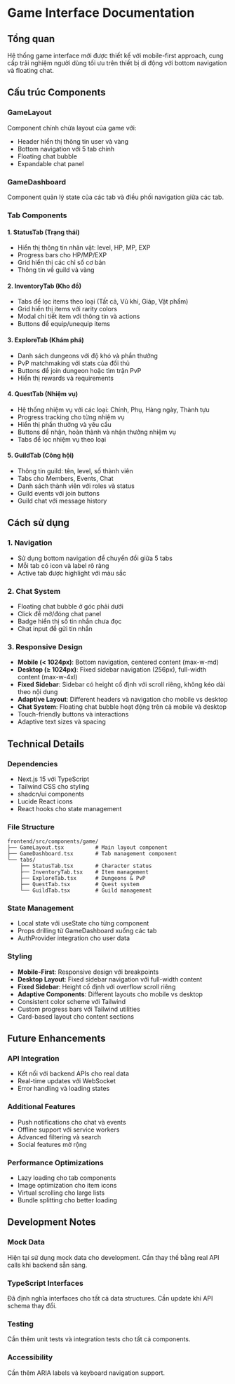 # Game Interface Documentation

## Tổng quan

Hệ thống game interface mới được thiết kế với mobile-first approach, cung cấp trải nghiệm người dùng tối ưu trên thiết bị di động với bottom navigation và floating chat.

## Cấu trúc Components

### GameLayout
Component chính chứa layout của game với:
- Header hiển thị thông tin user và vàng
- Bottom navigation với 5 tab chính
- Floating chat bubble
- Expandable chat panel

### GameDashboard
Component quản lý state của các tab và điều phối navigation giữa các tab.

### Tab Components

#### 1. StatusTab (Trạng thái)
- Hiển thị thông tin nhân vật: level, HP, MP, EXP
- Progress bars cho HP/MP/EXP
- Grid hiển thị các chỉ số cơ bản
- Thông tin về guild và vàng

#### 2. InventoryTab (Kho đồ)
- Tabs để lọc items theo loại (Tất cả, Vũ khí, Giáp, Vật phẩm)
- Grid hiển thị items với rarity colors
- Modal chi tiết item với thông tin và actions
- Buttons để equip/unequip items

#### 3. ExploreTab (Khám phá)
- Danh sách dungeons với độ khó và phần thưởng
- PvP matchmaking với stats của đối thủ
- Buttons để join dungeon hoặc tìm trận PvP
- Hiển thị rewards và requirements

#### 4. QuestTab (Nhiệm vụ)
- Hệ thống nhiệm vụ với các loại: Chính, Phụ, Hàng ngày, Thành tựu
- Progress tracking cho từng nhiệm vụ
- Hiển thị phần thưởng và yêu cầu
- Buttons để nhận, hoàn thành và nhận thưởng nhiệm vụ
- Tabs để lọc nhiệm vụ theo loại

#### 5. GuildTab (Công hội)
- Thông tin guild: tên, level, số thành viên
- Tabs cho Members, Events, Chat
- Danh sách thành viên với roles và status
- Guild events với join buttons
- Guild chat với message history

## Cách sử dụng

### 1. Navigation
- Sử dụng bottom navigation để chuyển đổi giữa 5 tabs
- Mỗi tab có icon và label rõ ràng
- Active tab được highlight với màu sắc

### 2. Chat System
- Floating chat bubble ở góc phải dưới
- Click để mở/đóng chat panel
- Badge hiển thị số tin nhắn chưa đọc
- Chat input để gửi tin nhắn

### 3. Responsive Design
- **Mobile (< 1024px)**: Bottom navigation, centered content (max-w-md)
- **Desktop (≥ 1024px)**: Fixed sidebar navigation (256px), full-width content (max-w-4xl)
- **Fixed Sidebar**: Sidebar có height cố định với scroll riêng, không kéo dài theo nội dung
- **Adaptive Layout**: Different headers và navigation cho mobile vs desktop
- **Chat System**: Floating chat bubble hoạt động trên cả mobile và desktop
- Touch-friendly buttons và interactions
- Adaptive text sizes và spacing

## Technical Details

### Dependencies
- Next.js 15 với TypeScript
- Tailwind CSS cho styling
- shadcn/ui components
- Lucide React icons
- React hooks cho state management

### File Structure
```
frontend/src/components/game/
├── GameLayout.tsx          # Main layout component
├── GameDashboard.tsx       # Tab management component
└── tabs/
    ├── StatusTab.tsx       # Character status
    ├── InventoryTab.tsx    # Item management
    ├── ExploreTab.tsx      # Dungeons & PvP
    ├── QuestTab.tsx        # Quest system
    └── GuildTab.tsx        # Guild management
```

### State Management
- Local state với useState cho từng component
- Props drilling từ GameDashboard xuống các tab
- AuthProvider integration cho user data

### Styling
- **Mobile-First**: Responsive design với breakpoints
- **Desktop Layout**: Fixed sidebar navigation với full-width content
- **Fixed Sidebar**: Height cố định với overflow scroll riêng
- **Adaptive Components**: Different layouts cho mobile vs desktop
- Consistent color scheme với Tailwind
- Custom progress bars với Tailwind utilities
- Card-based layout cho content sections

## Future Enhancements

### API Integration
- Kết nối với backend APIs cho real data
- Real-time updates với WebSocket
- Error handling và loading states

### Additional Features
- Push notifications cho chat và events
- Offline support với service workers
- Advanced filtering và search
- Social features mở rộng

### Performance Optimizations
- Lazy loading cho tab components
- Image optimization cho item icons
- Virtual scrolling cho large lists
- Bundle splitting cho better loading

## Development Notes

### Mock Data
Hiện tại sử dụng mock data cho development. Cần thay thế bằng real API calls khi backend sẵn sàng.

### TypeScript Interfaces
Đã định nghĩa interfaces cho tất cả data structures. Cần update khi API schema thay đổi.

### Testing
Cần thêm unit tests và integration tests cho tất cả components.

### Accessibility
Cần thêm ARIA labels và keyboard navigation support.
